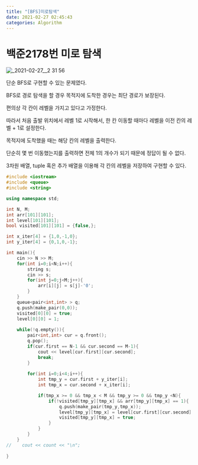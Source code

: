 ```yaml
---
title: "[BFS]미로탐색"
date: 2021-02-27 02:45:43
categories: Algorithm
---
```

# 백준2178번 미로 탐색

![_2021-02-27__2 31 56](https://user-images.githubusercontent.com/55180768/109335860-f4fb9f00-78a5-11eb-86a9-c1d442bdb59a.png)

단순 BFS로 구현할 수 있는 문제였다. 

BFS로 경로 탐색을 할 경우 목적지에 도착한 경우는 최단 경로가 보장된다.

편의상 각 칸이 레벨을 가지고 있다고 가정한다. 

따라서 처음 출발 위치에서 레벨 1로 시작해서, 한 칸 이동할 때마다 레벨을 이전 칸의 레벨 + 1로 설정한다.

목적지에 도착했을 때는 해당 칸의 레벨을 출력한다. 

단순히 몇 번 이동했는지를 출력하면 전체 1의 개수가 되기 때문에 정답이 될 수 없다. 

3차원 배열, tuple 혹은 추가 배열을 이용해 각 칸의 레벨을 저장하여 구현할 수 있다.

```cpp
#include <iostream>
#include <queue>
#include <string>

using namespace std;

int N, M;
int arr[101][101];
int level[101][101];
bool visited[101][101] = {false,};

int x_iter[4] = {1,0,-1,0};
int y_iter[4] = {0,1,0,-1};

int main(){
    cin >> N >> M;
    for(int i=0;i<N;i++){
        string s;
        cin >> s;
        for(int j=0;j<M;j++){
            arr[i][j] = s[j]-'0';
        }
    }
    queue<pair<int,int> > q;
    q.push(make_pair(0,0));
    visited[0][0] = true;
    level[0][0] = 1;
  
    while(!q.empty()){
        pair<int,int> cur = q.front();
        q.pop();
        if(cur.first == N-1 && cur.second == M-1){
            cout << level[cur.first][cur.second];
            break;
        }
        
        for(int i=0;i<4;i++){
            int tmp_y = cur.first + y_iter[i];
            int tmp_x = cur.second + x_iter[i];

            if(tmp_x >= 0 && tmp_x < M && tmp_y >= 0 && tmp_y <N){
                if(!visited[tmp_y][tmp_x] && arr[tmp_y][tmp_x] == 1){
                    q.push(make_pair(tmp_y,tmp_x));
                    level[tmp_y][tmp_x] = level[cur.first][cur.second] + 1;
                    visited[tmp_y][tmp_x] = true;
                }
            }
        }
    }
//    cout << count << "\n";
    
}
```
